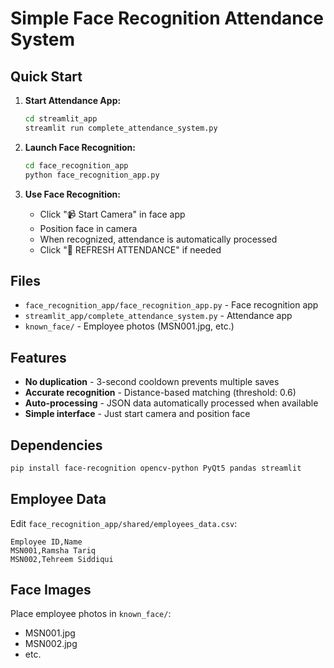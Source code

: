# Simple Face Recognition Attendance System

## Quick Start

1. **Start Attendance App:**
   ```bash
   cd streamlit_app
   streamlit run complete_attendance_system.py
   ```

2. **Launch Face Recognition:**
   ```bash
   cd face_recognition_app
   python face_recognition_app.py
   ```

3. **Use Face Recognition:**
   - Click "📹 Start Camera" in face app
   - Position face in camera
   - When recognized, attendance is automatically processed
   - Click "🔄 REFRESH ATTENDANCE" if needed

## Files

- `face_recognition_app/face_recognition_app.py` - Face recognition app
- `streamlit_app/complete_attendance_system.py` - Attendance app
- `known_face/` - Employee photos (MSN001.jpg, etc.)

## Features

- **No duplication** - 3-second cooldown prevents multiple saves
- **Accurate recognition** - Distance-based matching (threshold: 0.6)
- **Auto-processing** - JSON data automatically processed when available
- **Simple interface** - Just start camera and position face

## Dependencies

```bash
pip install face-recognition opencv-python PyQt5 pandas streamlit
```

## Employee Data

Edit `face_recognition_app/shared/employees_data.csv`:
```
Employee ID,Name
MSN001,Ramsha Tariq
MSN002,Tehreem Siddiqui
```

## Face Images

Place employee photos in `known_face/`:
- MSN001.jpg
- MSN002.jpg
- etc. 